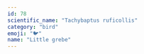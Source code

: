 ```yaml
---
id: 78
scientific_name: "Tachybaptus ruficollis"
category: "bird"
emoji: "🐦"
name: "Little grebe"
---
```


